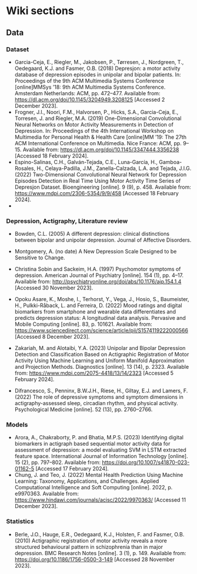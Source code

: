 # Wiki sections



## Data

### Dataset

* Garcia-Ceja, E., Riegler, M., Jakobsen, P., Tørresen, J., Nordgreen, T., Oedegaard, K.J. and Fasmer, O.B. (2018) Depresjon: a motor activity database of depression episodes in unipolar and bipolar patients. In: Proceedings of the 9th ACM Multimedia Systems Conference [online]MMSys ’18: 9th ACM Multimedia Systems Conference. Amsterdam Netherlands: ACM, pp. 472–477. Available from: https://dl.acm.org/doi/10.1145/3204949.3208125 [Accessed 2 December 2023].
* Frogner, J.I., Noori, F.M., Halvorsen, P., Hicks, S.A., Garcia-Ceja, E., Torresen, J. and Riegler, M.A. (2019) One-Dimensional Convolutional Neural Networks on Motor Activity Measurements in Detection of Depression. In: Proceedings of the 4th International Workshop on Multimedia for Personal Health & Health Care [online]MM ’19: The 27th ACM International Conference on Multimedia. Nice France: ACM, pp. 9–15. Available from: https://dl.acm.org/doi/10.1145/3347444.3356238 [Accessed 18 February 2024].
* Espino-Salinas, C.H., Galván-Tejada, C.E., Luna-García, H., Gamboa-Rosales, H., Celaya-Padilla, J.M., Zanella-Calzada, L.A. and Tejada, J.I.G. (2022) Two-Dimensional Convolutional Neural Network for Depression Episodes Detection in Real Time Using Motor Activity Time Series of Depresjon Dataset. Bioengineering [online]. 9 (9), p. 458. Available from: https://www.mdpi.com/2306-5354/9/9/458 [Accessed 18 February 2024].
* 


### Depression, Actigraphy, Literature review

* Bowden, C.L. (2005) A different depression: clinical distinctions between bipolar and unipolar depression. Journal of Affective Disorders.
* Montgomery, A. (no date) A New Depression Scale Designed to be Sensitive to Change.
* Christina Sobin and Sackeim, H.A. (1997) Psychomotor symptoms of depression. American Journal of Psychiatry [online]. 154 (1), pp. 4–17. Available from: http://psychiatryonline.org/doi/abs/10.1176/ajp.154.1.4 [Accessed 30 November 2023].
* Opoku Asare, K., Moshe, I., Terhorst, Y., Vega, J., Hosio, S., Baumeister, H., Pulkki-Råback, L. and Ferreira, D. (2022) Mood ratings and digital biomarkers from smartphone and wearable data differentiates and predicts depression status: A longitudinal data analysis. Pervasive and Mobile Computing [online]. 83, p. 101621. Available from: https://www.sciencedirect.com/science/article/pii/S1574119222000566 [Accessed 8 December 2023].
* Zakariah, M. and Alotaibi, Y.A. (2023) Unipolar and Bipolar Depression Detection and Classification Based on Actigraphic Registration of Motor Activity Using Machine Learning and Uniform Manifold Approximation and Projection Methods. Diagnostics [online]. 13 (14), p. 2323. Available from: https://www.mdpi.com/2075-4418/13/14/2323 [Accessed 5 February 2024].

* Difrancesco, S., Penninx, B.W.J.H., Riese, H., Giltay, E.J. and Lamers, F. (2022) The role of depressive symptoms and symptom dimensions in actigraphy-assessed sleep, circadian rhythm, and physical activity. Psychological Medicine [online]. 52 (13), pp. 2760–2766.


### Models

* Arora, A., Chakraborty, P. and Bhatia, M.P.S. (2023) Identifying digital biomarkers in actigraph based sequential motor activity data for assessment of depression: a model evaluating SVM in LSTM extracted feature space. International Journal of Information Technology [online]. 15 (2), pp. 797–802. Available from: https://doi.org/10.1007/s41870-023-01162-5 [Accessed 17 February 2024].
* Chung, J. and Teo, J. (2022) Mental Health Prediction Using Machine Learning: Taxonomy, Applications, and Challenges. Applied Computational Intelligence and Soft Computing [online]. 2022, p. e9970363. Available from: https://www.hindawi.com/journals/acisc/2022/9970363/ [Accessed 11 December 2023].


### Statistics

* Berle, J.O., Hauge, E.R., Oedegaard, K.J., Holsten, F. and Fasmer, O.B. (2010) Actigraphic registration of motor activity reveals a more structured behavioural pattern in schizophrenia than in major depression. BMC Research Notes [online]. 3 (1), p. 149. Available from: https://doi.org/10.1186/1756-0500-3-149 [Accessed 28 November 2023].

